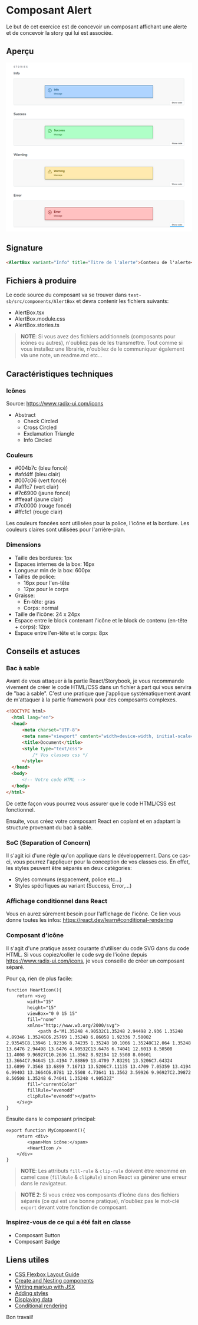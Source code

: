 # Composant Alert

Le but de cet exercice est de concevoir un composant affichant une alerte et de concevoir la story qui lui est associée.

## Aperçu

![](preview.png)

## Signature

```html
<AlertBox variant="Info" title="Titre de l'alerte">Contenu de l'alerte</AlertBox>
```

## Fichiers à produire

Le code source du composant va se trouver dans `test-sb/src/components/AlertBox` et devra contenir les fichiers suivants:

- AlertBox.tsx
- AlertBox.module.css
- AlertBox.stories.ts

> **NOTE**: Si vous avez des fichiers additionnels (composants pour icônes ou autres), n'oubliez pas de les transmettre.
> Tout comme si vous installez une librairie, n'oubliez de le communiquer également via une note, un readme.md etc...

## Caractéristiques techniques

### Icônes

Source: https://www.radix-ui.com/icons

- Abstract
  - Check Circled
  - Cross Circled
  - Exclamation Triangle
  - Info Circled

### Couleurs

- #004b7c (bleu foncé)
- #afd4ff (bleu clair)
- #007c06 (vert foncé)
- #afffc7 (vert clair)
- #7c6900 (jaune foncé)
- #ffeaaf (jaune clair)
- #7c0000 (rouge foncé)
- #ffc1c1 (rouge clair)

Les couleurs foncées sont utilisées pour la police, l'icône et la bordure.
Les couleurs claires sont utilisées pour l'arrière-plan.

### Dimensions

- Taille des bordures: 1px
- Espaces internes de la box: 16px
- Longueur min de la box: 600px
- Tailles de police:
  - 16px pour l'en-tête
  - 12px pour le corps
- Graisse:
  - En-tête: gras
  - Corps: normal
- Taille de l'icône: 24 x 24px
- Espace entre le block contenant l'icône et le block de contenu (en-tête + corps): 12px
- Espace entre l'en-tête et le corps: 8px

## Conseils et astuces

### Bac à sable

Avant de vous attaquer à la partie React/Storybook, je vous recommande vivement de créer le code HTML/CSS dans un fichier à part qui vous servira de "bac à sable".
C'est une pratique que j'applique systématiquement avant de m'attaquer à la partie framework pour des composants complexes.

  ```html
  <!DOCTYPE html>
    <html lang="en">
    <head>
        <meta charset="UTF-8">
        <meta name="viewport" content="width=device-width, initial-scale=1.0">
        <title>Document</title>
        <style type="text/css">
            /* Vos classes css */
        </style>
    </head>
    <body>
        <!-- Votre code HTML -->
    </body>
  </html>
  ```
De cette façon vous pourrez vous assurer que le code HTML/CSS est fonctionnel.

Ensuite, vous créez votre composant React en copiant et en adaptant la structure provenant du bac à sable.

### SoC (Separation of Concern)

Il s'agit ici d'une règle qu'on applique dans le développement. Dans ce cas-ci, vous pourrez l'appliquer pour la conception de vos classes css.
En effet, les styles peuvent être séparés en deux catégories:
- Styles communs (espacement, police etc...)
- Styles spécifiques au variant (Success, Error,...)

### Affichage conditionnel dans React

Vous en aurez sûrement besoin pour l'affichage de l'icône. Ce lien vous donne toutes les infos: https://react.dev/learn#conditional-rendering

### Composant d'icône

Il s'agit d'une pratique assez courante d'utiliser du code SVG dans du code HTML.
Si vous copiez/coller le code svg de l'icône depuis https://www.radix-ui.com/icons, je vous conseille de créer un composant séparé.

Pour ça, rien de plus facile:

```tsx
function HeartIcon(){
    return <svg 
        width="15" 
        height="15" 
        viewBox="0 0 15 15" 
        fill="none" 
        xmlns="http://www.w3.org/2000/svg">
            <path d="M1.35248 4.90532C1.35248 2.94498 2.936 1.35248 4.89346 1.35248C6.25769 1.35248 6.86058 1.92336 7.50002 2.93545C8.13946 1.92336 8.74235 1.35248 10.1066 1.35248C12.064 1.35248 13.6476 2.94498 13.6476 4.90532C13.6476 6.74041 12.6013 8.50508 11.4008 9.96927C10.2636 11.3562 8.92194 12.5508 8.00601 13.3664C7.94645 13.4194 7.88869 13.4709 7.83291 13.5206C7.64324 13.6899 7.3568 13.6899 7.16713 13.5206C7.11135 13.4709 7.05359 13.4194 6.99403 13.3664C6.0781 12.5508 4.73641 11.3562 3.59926 9.96927C2.39872 8.50508 1.35248 6.74041 1.35248 4.90532Z" 
        fill="currentColor" 
        fillRule="evenodd" 
        clipRule="evenodd"></path>
    </svg>
}
```

Ensuite dans le composant principal:

```tsx
export function MyComponent(){
    return <div>
        <span>Mon icône:</span>
        <HeartIcon />
    </div>
}
```

> **NOTE**: Les attributs `fill-rule` & `clip-rule` doivent être renommé en camel case (`fillRule` & `clipRule`) sinon React va générer une erreur dans le navigateur.

> **NOTE 2**: Si vous créez vos composants d'icône dans des fichiers séparés (ce qui est une bonne pratique), n'oubliez pas le mot-clé `export` devant votre fonction de composant.

### Inspirez-vous de ce qui a été fait en classe

- Composant Button
- Composant Badge

## Liens utiles

- [CSS Flexbox Layout Guide](https://css-tricks.com/snippets/css/a-guide-to-flexbox/)
- [Create and Nesting components](https://react.dev/learn#components)
- [Writing markup with JSX](https://react.dev/learn#writing-markup-with-jsx)
- [Adding styles](https://react.dev/learn#adding-styles)
- [Displaying data](https://react.dev/learn#displaying-data)
- [Conditional rendering](https://react.dev/learn#conditional-rendering)

Bon travail!